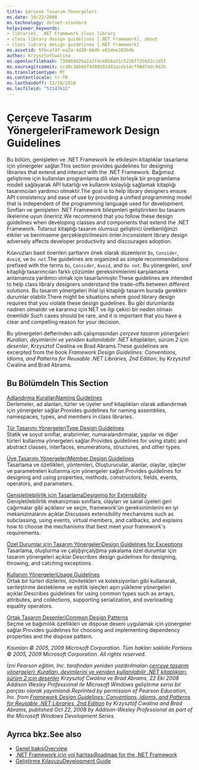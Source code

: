 ```yaml
---
title: Çerçeve Tasarım Yönergeleri
ms.date: 10/22/2008
ms.technology: dotnet-standard
helpviewer_keywords:
- libraries, .NET Framework class library
- class library design guidelines [.NET Framework], about
- class library design guidelines [.NET Framework]
ms.assetid: 5fbcaf4f-ea2a-4d20-b0d6-e61dee202b4b
author: KrzysztofCwalina
ms.openlocfilehash: 736069926a2a3fdc4856a51c5226f725b22c1d5f
ms.sourcegitcommit: ccd8c36b0d74d99291d41aceb14cf98d74dc9d2b
ms.translationtype: MT
ms.contentlocale: tr-TR
ms.lasthandoff: 12/10/2018
ms.locfileid: "53147612"
---
```

# <a name="framework-design-guidelines"></a><span data-ttu-id="62e7b-102">Çerçeve Tasarım Yönergeleri</span><span class="sxs-lookup"><span data-stu-id="62e7b-102">Framework Design Guidelines</span></span>
<span data-ttu-id="62e7b-103">Bu bölüm, genişleten ve .NET Framework ile etkileşim kitaplıklar tasarlama için yönergeler sağlar.</span><span class="sxs-lookup"><span data-stu-id="62e7b-103">This section provides guidelines for designing libraries that extend and interact with the .NET Framework.</span></span> <span data-ttu-id="62e7b-104">Bağımsız geliştirme için kullanılan programlama dili olan birleşik bir programlama modeli sağlayarak API tutarlığı ve kullanım kolaylığı sağlamak kitaplığı tasarımcıları yardımcı olmaktır.</span><span class="sxs-lookup"><span data-stu-id="62e7b-104">The goal is to help library designers ensure API consistency and ease of use by providing a unified programming model that is independent of the programming language used for development.</span></span> <span data-ttu-id="62e7b-105">Sınıfları ve genişleten .NET Framework bileşenleri geliştirirken bu tasarım ilkelerine uyun öneririz.</span><span class="sxs-lookup"><span data-stu-id="62e7b-105">We recommend that you follow these design guidelines when developing classes and components that extend the .NET Framework.</span></span> <span data-ttu-id="62e7b-106">Tutarsız kitaplığı tasarım olumsuz geliştirici üretkenliğinizi etkiler ve benimseme gerçekleştirilmesini önler.</span><span class="sxs-lookup"><span data-stu-id="62e7b-106">Inconsistent library design adversely affects developer productivity and discourages adoption.</span></span>  
  
 <span data-ttu-id="62e7b-107">Kılavuzları basit önerileri şartlarını önek olarak düzenlenir `Do`, `Consider`, `Avoid`, ve `Do not`.</span><span class="sxs-lookup"><span data-stu-id="62e7b-107">The guidelines are organized as simple recommendations prefixed with the terms `Do`, `Consider`, `Avoid`, and `Do not`.</span></span> <span data-ttu-id="62e7b-108">Bu yönergeleri, sınıf kitaplığı tasarımcıları farklı çözümler gereksinimlerimi karşılamama anlamanıza yardımcı olmak için tasarlanmıştır.</span><span class="sxs-lookup"><span data-stu-id="62e7b-108">These guidelines are intended to help class library designers understand the trade-offs between different solutions.</span></span> <span data-ttu-id="62e7b-109">Bu tasarım yönergeleri ihlal iyi kitaplığı tasarım burada gerektirir durumlar olabilir.</span><span class="sxs-lookup"><span data-stu-id="62e7b-109">There might be situations where good library design requires that you violate these design guidelines.</span></span> <span data-ttu-id="62e7b-110">Bu gibi durumlarda nadiren olmalıdır ve kararınız için NET ve ilgi çekici bir neden olması önemlidir.</span><span class="sxs-lookup"><span data-stu-id="62e7b-110">Such cases should be rare, and it is important that you have a clear and compelling reason for your decision.</span></span>  
  
 <span data-ttu-id="62e7b-111">Bu yönergeleri defterinden adlı çalışmasından *çerçeve tasarım yönergeleri: Kuralları, deyimlerini ve yeniden kullanılabilir .NET kitaplıkları, sürüm 2 için desenler*, Krzysztof Cwalina ve Brad Abrams.</span><span class="sxs-lookup"><span data-stu-id="62e7b-111">These guidelines are excerpted from the book *Framework Design Guidelines: Conventions, Idioms, and Patterns for Reusable .NET Libraries, 2nd Edition*, by Krzysztof Cwalina and Brad Abrams.</span></span>  
  
## <a name="in-this-section"></a><span data-ttu-id="62e7b-112">Bu Bölümde</span><span class="sxs-lookup"><span data-stu-id="62e7b-112">In This Section</span></span>  
 [<span data-ttu-id="62e7b-113">Adlandırma Kuralları</span><span class="sxs-lookup"><span data-stu-id="62e7b-113">Naming Guidelines</span></span>](../../../docs/standard/design-guidelines/naming-guidelines.md)  
 <span data-ttu-id="62e7b-114">Derlemeler, ad alanları, türler ve üyeler sınıf kitaplıkları olarak adlandırmak için yönergeler sağlar.</span><span class="sxs-lookup"><span data-stu-id="62e7b-114">Provides guidelines for naming assemblies, namespaces, types, and members in class libraries.</span></span>  
  
 [<span data-ttu-id="62e7b-115">Tür Tasarımı Yönergeleri</span><span class="sxs-lookup"><span data-stu-id="62e7b-115">Type Design Guidelines</span></span>](../../../docs/standard/design-guidelines/type.md)  
 <span data-ttu-id="62e7b-116">Statik ve soyut sınıflar, arabirimler, numaralandırmalar, yapılar ve diğer türleri kullanma yönergeleri sağlar.</span><span class="sxs-lookup"><span data-stu-id="62e7b-116">Provides guidelines for using static and abstract classes, interfaces, enumerations, structures, and other types.</span></span>  
  
 [<span data-ttu-id="62e7b-117">Üye Tasarımı Yönergeleri</span><span class="sxs-lookup"><span data-stu-id="62e7b-117">Member Design Guidelines</span></span>](../../../docs/standard/design-guidelines/member.md)  
 <span data-ttu-id="62e7b-118">Tasarlama ve özellikleri, yöntemleri, Oluşturucular, alanlar, olaylar, işleçler ve parametreleri kullanma için yönergeler sağlar.</span><span class="sxs-lookup"><span data-stu-id="62e7b-118">Provides guidelines for designing and using properties, methods, constructors, fields, events, operators, and parameters.</span></span>  
  
 [<span data-ttu-id="62e7b-119">Genişletilebilirlik için Tasarlama</span><span class="sxs-lookup"><span data-stu-id="62e7b-119">Designing for Extensibility</span></span>](../../../docs/standard/design-guidelines/designing-for-extensibility.md)  
 <span data-ttu-id="62e7b-120">Genişletilebilirlik mekanizması sınıflara, olayları ve sanal üyeleri geri çağırmalar gibi açıklanır ve seçin, framework'ün gereksinimlerini en iyi mekanizmalarını açıklar.</span><span class="sxs-lookup"><span data-stu-id="62e7b-120">Discusses extensibility mechanisms such as subclassing, using events, virtual members, and callbacks, and explains how to choose the mechanisms that best meet your framework's requirements.</span></span>  
  
 [<span data-ttu-id="62e7b-121">Özel Durumlar için Tasarım Yönergeleri</span><span class="sxs-lookup"><span data-stu-id="62e7b-121">Design Guidelines for Exceptions</span></span>](../../../docs/standard/design-guidelines/exceptions.md)  
 <span data-ttu-id="62e7b-122">Tasarlama, oluşturma ve çalýþýrçalýþma yakalama özel durumlar için tasarım yönergeleri açıklar.</span><span class="sxs-lookup"><span data-stu-id="62e7b-122">Describes design guidelines for designing, throwing, and catching exceptions.</span></span>  
  
 [<span data-ttu-id="62e7b-123">Kullanım Yönergeleri</span><span class="sxs-lookup"><span data-stu-id="62e7b-123">Usage Guidelines</span></span>](../../../docs/standard/design-guidelines/usage-guidelines.md)  
 <span data-ttu-id="62e7b-124">Ortak bir türleri dizilerini, öznitelikleri ve koleksiyonları gibi kullanarak, serileştirme destekleme ve eşitlik işleçleri aşırı yükleme yönergeleri açıklar.</span><span class="sxs-lookup"><span data-stu-id="62e7b-124">Describes guidelines for using common types such as arrays, attributes, and collections, supporting serialization, and overloading equality operators.</span></span>  
  
 [<span data-ttu-id="62e7b-125">Ortak Tasarım Desenleri</span><span class="sxs-lookup"><span data-stu-id="62e7b-125">Common Design Patterns</span></span>](../../../docs/standard/design-guidelines/common-design-patterns.md)  
 <span data-ttu-id="62e7b-126">Seçme ve bağımlılık özellikleri ve dispose deseni uygulamak için yönergeler sağlar.</span><span class="sxs-lookup"><span data-stu-id="62e7b-126">Provides guidelines for choosing and implementing dependency properties and the dispose pattern.</span></span>  
  
 <span data-ttu-id="62e7b-127">*Kısımları © 2005, 2009 Microsoft Corporation. Tüm hakları saklıdır.*</span><span class="sxs-lookup"><span data-stu-id="62e7b-127">*Portions © 2005, 2009 Microsoft Corporation. All rights reserved.*</span></span>  
  
 <span data-ttu-id="62e7b-128">*İzni Pearson eğitim, Inc. tarafından yeniden yazdırılmaları [çerçeve tasarım yönergeleri: Kuralları, deyimlerini ve yeniden kullanılabilir .NET kitaplıkları, sürüm 2 için desenler](https://www.informit.com/store/framework-design-guidelines-conventions-idioms-and-9780321545619) Krzysztof Cwalina ve Brad Abrams, 22 Eki 2008 Addison Wesley Professional ile Microsoft Windows geliştirme serisi bir parçası olarak yayımlandı.*</span><span class="sxs-lookup"><span data-stu-id="62e7b-128">*Reprinted by permission of Pearson Education, Inc. from [Framework Design Guidelines: Conventions, Idioms, and Patterns for Reusable .NET Libraries, 2nd Edition](https://www.informit.com/store/framework-design-guidelines-conventions-idioms-and-9780321545619) by Krzysztof Cwalina and Brad Abrams, published Oct 22, 2008 by Addison-Wesley Professional as part of the Microsoft Windows Development Series.*</span></span>  
  
## <a name="see-also"></a><span data-ttu-id="62e7b-129">Ayrıca bkz.</span><span class="sxs-lookup"><span data-stu-id="62e7b-129">See also</span></span>

- [<span data-ttu-id="62e7b-130">Genel bakış</span><span class="sxs-lookup"><span data-stu-id="62e7b-130">Overview</span></span>](../../../docs/framework/get-started/overview.md)  
- [<span data-ttu-id="62e7b-131">.NET Framework için yol haritası</span><span class="sxs-lookup"><span data-stu-id="62e7b-131">Roadmap for the .NET Framework</span></span>](https://msdn.microsoft.com/library/0b46b7c6-9163-4f99-8e58-0d1ee7da8c67)  
- [<span data-ttu-id="62e7b-132">Geliştirme Kılavuzu</span><span class="sxs-lookup"><span data-stu-id="62e7b-132">Development Guide</span></span>](../../../docs/framework/development-guide.md)
